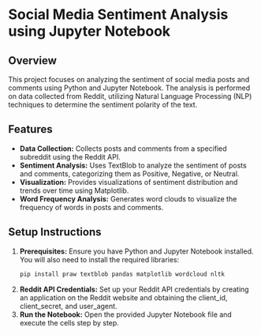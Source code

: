 # Social Media Sentiment Analysis using Jupyter Notebook

## Overview
This project focuses on analyzing the sentiment of social media posts and comments using Python and Jupyter Notebook. The analysis is performed on data collected from Reddit, utilizing Natural Language Processing (NLP) techniques to determine the sentiment polarity of the text.

## Features
- **Data Collection:** Collects posts and comments from a specified subreddit using the Reddit API.
- **Sentiment Analysis:** Uses TextBlob to analyze the sentiment of posts and comments, categorizing them as Positive, Negative, or Neutral.
- **Visualization:** Provides visualizations of sentiment distribution and trends over time using Matplotlib.
- **Word Frequency Analysis:** Generates word clouds to visualize the frequency of words in posts and comments.

## Setup Instructions
1. **Prerequisites:** Ensure you have Python and Jupyter Notebook installed. You will also need to install the required libraries:
   ```bash
   pip install praw textblob pandas matplotlib wordcloud nltk
2. **Reddit API Credentials:** Set up your Reddit API credentials by creating an application on the Reddit website and obtaining the client_id, client_secret, and user_agent.
3. **Run the Notebook:** Open the provided Jupyter Notebook file and execute the cells step by step.
